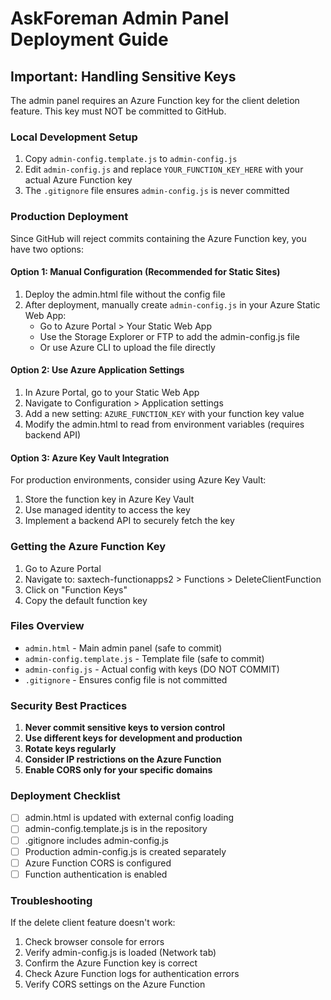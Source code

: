 # AskForeman Admin Panel Deployment Guide

## Important: Handling Sensitive Keys

The admin panel requires an Azure Function key for the client deletion feature. This key must NOT be committed to GitHub.

### Local Development Setup

1. Copy `admin-config.template.js` to `admin-config.js`
2. Edit `admin-config.js` and replace `YOUR_FUNCTION_KEY_HERE` with your actual Azure Function key
3. The `.gitignore` file ensures `admin-config.js` is never committed

### Production Deployment

Since GitHub will reject commits containing the Azure Function key, you have two options:

#### Option 1: Manual Configuration (Recommended for Static Sites)
1. Deploy the admin.html file without the config file
2. After deployment, manually create `admin-config.js` in your Azure Static Web App:
   - Go to Azure Portal > Your Static Web App
   - Use the Storage Explorer or FTP to add the admin-config.js file
   - Or use Azure CLI to upload the file directly

#### Option 2: Use Azure Application Settings
1. In Azure Portal, go to your Static Web App
2. Navigate to Configuration > Application settings
3. Add a new setting: `AZURE_FUNCTION_KEY` with your function key value
4. Modify the admin.html to read from environment variables (requires backend API)

#### Option 3: Azure Key Vault Integration
For production environments, consider using Azure Key Vault:
1. Store the function key in Azure Key Vault
2. Use managed identity to access the key
3. Implement a backend API to securely fetch the key

### Getting the Azure Function Key

1. Go to Azure Portal
2. Navigate to: saxtech-functionapps2 > Functions > DeleteClientFunction
3. Click on "Function Keys"
4. Copy the default function key

### Files Overview

- `admin.html` - Main admin panel (safe to commit)
- `admin-config.template.js` - Template file (safe to commit)
- `admin-config.js` - Actual config with keys (DO NOT COMMIT)
- `.gitignore` - Ensures config file is not committed

### Security Best Practices

1. **Never commit sensitive keys to version control**
2. **Use different keys for development and production**
3. **Rotate keys regularly**
4. **Consider IP restrictions on the Azure Function**
5. **Enable CORS only for your specific domains**

### Deployment Checklist

- [ ] admin.html is updated with external config loading
- [ ] admin-config.template.js is in the repository
- [ ] .gitignore includes admin-config.js
- [ ] Production admin-config.js is created separately
- [ ] Azure Function CORS is configured
- [ ] Function authentication is enabled

### Troubleshooting

If the delete client feature doesn't work:
1. Check browser console for errors
2. Verify admin-config.js is loaded (Network tab)
3. Confirm the Azure Function key is correct
4. Check Azure Function logs for authentication errors
5. Verify CORS settings on the Azure Function
